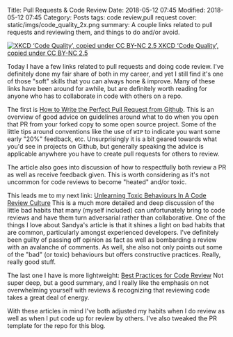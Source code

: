 Title: Pull Requests & Code Review
Date: 2018-05-12 07:45
Modified: 2018-05-12 07:45
Category: Posts
tags: code review,pull request
cover: static/imgs/code_quality_2x.png
summary: A couple links related to pull requests and reviewing them, and things to do and/or avoid.

[![XKCD ‘Code Quality’, copied under CC BY-NC 2.5]({static}/static/imgs/code_quality_2x.png)
XKCD ‘Code Quality’, copied under CC BY-NC 2.5](https://xkcd.com/1513/)

Today I have a few links related to pull requests and doing code review.  I've definitely
done my fair share of both in my career, and yet I still find it's one of those "soft"
skills that you can always hone & improve.  Many of these links have been around for
awhile, but are definitely worth reading for anyone who has to collaborate in code with
others on a repo.

The first is
[How to Write the Perfect Pull Request from Github](https://blog.github.com/2015-01-21-how-to-write-the-perfect-pull-request/).
This is an overview of good
advice on guidelines around what to do when you open that PR from your forked copy to some
open source project.  Some of the little tips around conventions like the use of `WIP` to
indicate you want some early "20%" feedback, etc.  Unsurprisingly it is a bit geared
towards what you'd see in projects on Github, but generally speaking the advice is
applicable anywhere you have to create pull requests for others to review.

The article
also goes into discussion of how to respectfully both review a PR as well as receive
feedback given. This is worth considering as it's not uncommon for code reviews to become "heated" and/or
toxic.

This leads me to my next link:
[Unlearning Toxic Behaviours In A Code Review Culture](https://medium.freecodecamp.org/unlearning-toxic-behaviors-in-a-code-review-culture-b7c295452a3c)
This is a much more detailed and deep discussion of the little bad habits that many (myself
included) can unfortunately bring to code reviews and have them turn adversarial rather
than collaborative.  One of the things I love about Sandya's article is that it shines a
light on bad habits that are common, particularly amongst experienced developers.  I've
definitely been guilty of passing off opinion as fact as well as bombarding a review with
an avalanche of comments.  As well, she also not only points out some of the "bad" (or
toxic) behaviours but offers constructive practices.  Really, really good stuff.

The last one I have is more lightweight:
[Best Practices for Code Review](https://smartbear.com/learn/code-review/best-practices-for-peer-code-review/)
Not super deep, but a good summary, and I really like the emphasis on not overwhelming
yourself with reviews & recognizing that reviewing code takes a great deal of energy.

With these articles in mind I've both adjusted my habits when I do review as well as when
I put code up for review by others.  I've also tweaked the PR template for the repo for
this blog.
